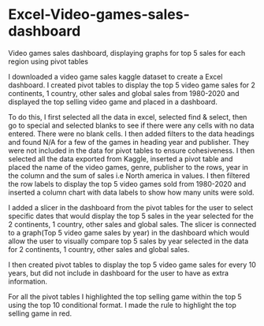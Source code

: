 # Excel-Video-games-sales-dashboard
Video games sales dashboard, displaying graphs for top 5 sales for each region using pivot tables 

I downloaded a video game sales kaggle dataset to create a Excel dashboard. I created pivot tables to display the top 5 video game sales for 2 continents, 1 country, other sales and global sales from 1980-2020 and displayed the top selling video game and placed in a dashboard. 

To do this, I first selected all the data in excel, selected find & select, then go to special and selected blanks to see if there were any cells with no data entered. There were no blank cells. I then added filters to the data headings and found N/A for a few of the games in heading year and publisher. They were not included in the data for pivot tables to ensure cohesiveness. I then selected all the data exported from Kaggle, inserted a pivot table and placed the name of the video games, genre, publisher to the rows, year in the column and the sum of sales i.e North america in values. I then filtered the row labels to display the top 5 video games sold from 1980-2020 and inserted a column chart with data labels to show how many units were sold.  

I added a slicer in the dashboard from the pivot tables for the user to select specific dates that would display the top 5 sales in the year selected for the 2 continents, 1 country, other sales and global sales. The slicer is connected to a graph(Top 5 video game sales by year) in the dashboard which would allow the user to visually compare top 5 sales by year selected in the data for 2 continents, 1 country, other sales and global sales.    

I then created pivot tables to display the top 5 video game sales for every 10 years, but did not include in dashboard for the user to have as extra information.

For all the pivot tables I highlighted the top selling game within the top 5 using the top 10 conditional format. I made the rule to highlight the top selling game in red. 
